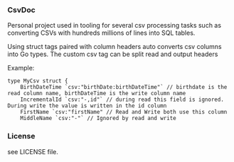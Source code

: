 ### CsvDoc

Personal project used in tooling for several csv processing tasks such as converting CSVs with hundreds millions of lines into SQL tables.

Using struct tags paired with column headers auto converts csv columns into Go types. The custom csv tag can be split read and output headers

Example:

```
type MyCsv struct {
	BirthDateTime `csv:"birthDate:birthDateTime"` // birthdate is the read column name, birthDateTime is the write column name
	IncrementalId `csv:"-,id"` // during read this field is ignored. During write the value is written in the id column
	FirstName `csv:"firstName" // Read and Write both use this column
	MiddleName `csv:"-"` // Ignored by read and write
```


### License
see LICENSE file.
